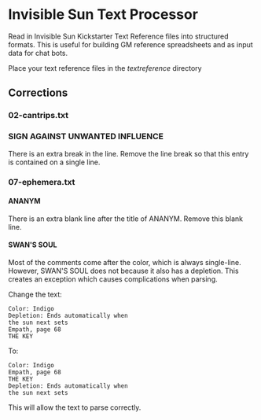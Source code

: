# Invisible Sun Text Processor

Read in Invisible Sun Kickstarter Text Reference files into structured formats. This is useful for building GM reference
spreadsheets and as input data for chat bots.

Place your text reference files in the _textreference_ directory

## Corrections

### 02-cantrips.txt

### SIGN AGAINST UNWANTED INFLUENCE

There is an extra break in the line. Remove the line break so that this entry is contained on a single line.

### 07-ephemera.txt

#### ANANYM

There is an extra blank line after the title of ANANYM. Remove this blank line.

#### SWAN'S SOUL

Most of the comments come after the color, which is always single-line. However, SWAN'S SOUL does not because it also
has a depletion. This creates an exception which causes complications when parsing.

Change the text:

    Color: Indigo
    Depletion: Ends automatically when
    the sun next sets
    Empath, page 68
    THE KEY

To:

    Color: Indigo
    Empath, page 68
    THE KEY
    Depletion: Ends automatically when
    the sun next sets

This will allow the text to parse correctly.